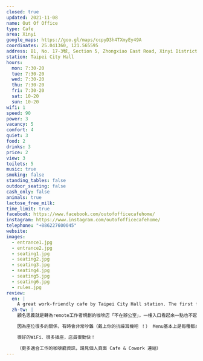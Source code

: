 ```yaml
---
closed: true
updated: 2021-11-08
name: Out Of Office
type: Cafe
area: Xinyi
google_maps: https://goo.gl/maps/ccpyD3h4TXmyEy49A
coordinates: 25.041360, 121.565595
address: B1, No. 17-3號, Section 5, Zhongxiao East Road, Xinyi District, Taipei City, Taiwan 110
station: Taipei City Hall
hours:
  mon: 7:30-20
  tue: 7:30-20
  wed: 7:30-20
  thu: 7:30-20
  fri: 7:30-20
  sat: 10-20
  sun: 10-20
wifi: 1
speed: 90
power: 3
vacancy: 5
comfort: 4
quiet: 3
food: 2
drinks: 3
price: 2
view: 3
toilets: 5
music: true
smoking: false
standing_tables: false
outdoor_seating: false
cash_only: false
animals: true
lactose_free_milk:
time_limit: true
facebook: https://www.facebook.com/outofofficecafehome/
instagram: https://www.instagram.com/outofofficecafehome/
telephone: "+886227600045"
website: 
images:
  - entrance1.jpg
  - entrance2.jpg
  - seating1.jpg
  - seating2.jpg
  - seating3.jpg
  - seating4.jpg
  - seating5.jpg
  - seating6.jpg
  - rules.jpg
review:
  en: |
    A great work-friendly cafe by Taipei City Hall station. The first floor looks unassuming, but head downstairs and you'll find a very large space with many different seating areas, including sofas, small tables and large tables. Good for both individuals and large groups. Despite being underground the space is well-lit and has a good vibe. It can get a little noisy though when it gets busy. The menu has a little of everything, with good drinks and both desserts and proper meals. Decent WiFi, lots of power outlets, and very attentive staff. Be aware of the minimum spend rules. From 7:30-11 there is a minimum spend of one meal or drink per person. From 11-20 there is a minimum spend of 200. 10% service charge as well.
  zh-tw: |
    顧名思義就是轉為remote工作者規劃的咖啡店「不在辦公室」，一樓入口看起來一點也不起眼，但地下室是一個超級寬敞的大空間，有非常多的座位且具備不同的空間配置，有沙發、小桌、以及適合聚餐或團體討論的大桌。儘管主要空間都在地下室，但整體畫面非常精鍊美觀。

    因為座位很多的關係，有時會非常吵雜（戴上你的抗噪耳機吧 ！） Menu基本上是每種都來一點，甜點、咖啡、正餐，想得到的咖啡店餐點幾乎都有，只是要特別留意低消規定。

    很好的WiFi、很多插座，店員很勤快！

    （更多適合工作的咖啡廳資訊，請見個人頁面 Cafe & Cowork 連結）
---
```


